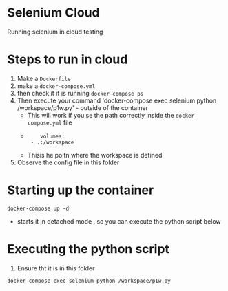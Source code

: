 # Selenium Cloud 

Running selenium in cloud testing

# Steps to run in cloud 

1. Make a `Dockerfile`
2. make a `docker-compose.yml`
3. then check it if is running `docker-compose ps`
4. Then execute your command 'docker-compose exec selenium python /workspace/p1w.py' - outside of the container  
   - This will work if you se the path correctly inside the `docker-compose.yml` file
   - ```docker
         volumes:
      - .:/workspace
     ```
    - Thisis he poitn where the workspace is defined
  4. Observe the config file in this folder 

# Starting up the container 

```docker 
docker-compose up -d 
```
- starts it in detached mode , so you can execute the python script below

# Executing the python script 

1. Ensure tht it is in this folder 

```docker 
docker-compose exec selenium python /workspace/p1w.py
```